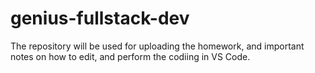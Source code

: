 # genius-fullstack-dev
The repository will be used for uploading the homework, and important notes on how to edit, and perform the codiing in VS Code. 
